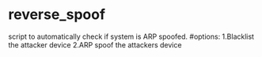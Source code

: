 # reverse_spoof
script to automatically check if system is ARP spoofed.
#options:
1.Blacklist the attacker device
2.ARP spoof the attackers device
